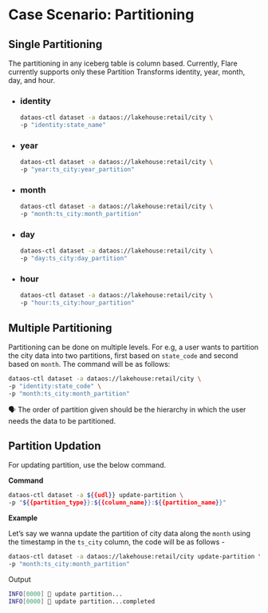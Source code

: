 # Case Scenario: Partitioning

## Single Partitioning

The partitioning in any iceberg table is column based. Currently, Flare currently supports only these Partition Transforms identity, year, month, day, and hour.

- ### **identity**
    
    ```bash
    dataos-ctl dataset -a dataos://lakehouse:retail/city \
    -p "identity:state_name"
    ```
    
- ### **year**
    
    ```bash
    dataos-ctl dataset -a dataos://lakehouse:retail/city \
    -p "year:ts_city:year_partition"
    ```
    
- ### **month**
    
    ```bash
    dataos-ctl dataset -a dataos://lakehouse:retail/city \
    -p "month:ts_city:month_partition"
    ```
    
- ### **day**
    
    ```bash
    dataos-ctl dataset -a dataos://lakehouse:retail/city \
    -p "day:ts_city:day_partition"
    ```
    
- ### **hour**
    
    ```bash
    dataos-ctl dataset -a dataos://lakehouse:retail/city \
    -p "hour:ts_city:hour_partition"
    ```
    

## Multiple Partitioning
Partitioning can be done on multiple levels. For e.g, a user wants to partition the city data into two partitions, first based on `state_code` and second based on `month`. The command will be as follows:

```bash
dataos-ctl dataset -a dataos://lakehouse:retail/city \
-p "identity:state_code" \
-p "month:ts_city:month_partition"
```

<aside class=callout>

🗣 The order of partition given should be the hierarchy in which the user needs the data to be partitioned.
</aside>

## Partition Updation

For updating partition, use the below command.

**Command**

```bash
dataos-ctl dataset -a ${{udl}} update-partition \
-p "${{partition_type}}:${{column_name}}:${{partition_name}}"
```

**Example**

Let’s say we wanna update the partition of city data along the `month` using the timestamp in the `ts_city` column, the code will be as follows -

```bash
dataos-ctl dataset -a dataos://lakehouse:retail/city update-partition \
-p "month:ts_city:month_partition"
```

Output

```bash
INFO[0000] 📂 update partition...                        
INFO[0000] 📂 update partition...completed
```